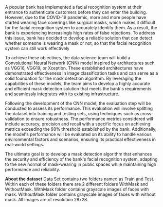 A popular bank has implemented a facial recognition system at their entrance to authenticate customers before they can enter the building. However, due to the 
COVID-19 pandemic, more and more people have started wearing face coverings like surgical masks, which makes it difficult for the facial recognition 
system to accurately identify them. As a result, the bank is experiencing increasingly high rates of false rejections. To address this issue, bank has decided
to develop a reliable solution that can detect whether someone is wearing a mask or not, so that the facial recognition system can still work effectively


To achieve these objectives, the data science team will build a Convolutional Neural Network (CNN) model inspired by architectures such as VGG16, 
VGG19, or Xception. These established architectures have demonstrated effectiveness in image classification tasks and can serve as a solid foundation 
for the mask detection algorithm. By leveraging the capabilities of these models, the team aims to develop a highly accurate and efficient mask detection 
solution that meets the bank's requirements and seamlessly integrates with its existing infrastructure.


Following the development of the CNN model, the evaluation step will be conducted to assess its performance. This evaluation will involve splitting the 
dataset into training and testing sets, using techniques such as cross-validation to ensure robustness. The performance metrics considered will include 
accuracy, precision and recall with a specific focus on achieving metrics exceeding the 98% threshold established by the bank. Additionally, the model's 
performance will be evaluated on its ability to handle various environmental factors and scenarios, ensuring its practical effectiveness in real-world settings.


The ultimate goal is to develop a mask detection algorithm that enhances the security and efficiency of the bank's facial recognition system, adapting to the 
new normal of mask-wearing in public spaces while maintaining high performance and reliability.


**About the dataset**
Data Set contains two folders named as Train and Test. Within each of these folders there are 2 different folders WithMask and WithoutMask. WithMask folder 
contains grayscale images of faces with mask. WithoutMask folder contains grayscale images of faces with without mask. All images are of resolution 28x28.
